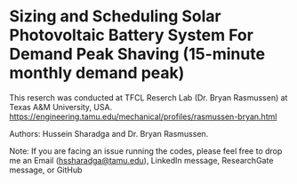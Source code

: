 # Sizing and Scheduling Solar Photovoltaic Battery System For Demand Peak Shaving (15-minute monthly demand peak)

This reserch was conducted at TFCL Reserch Lab (Dr. Bryan Rasmussen) at Texas A&M University, USA.
https://engineering.tamu.edu/mechanical/profiles/rasmussen-bryan.html




Authors: Hussein Sharadga and Dr. Bryan Rasmussen.


Note: If you are facing an issue running the codes, please feel free to drop me an Email (hssharadga@tamu.edu), LinkedIn message, ResearchGate message, or GitHub
